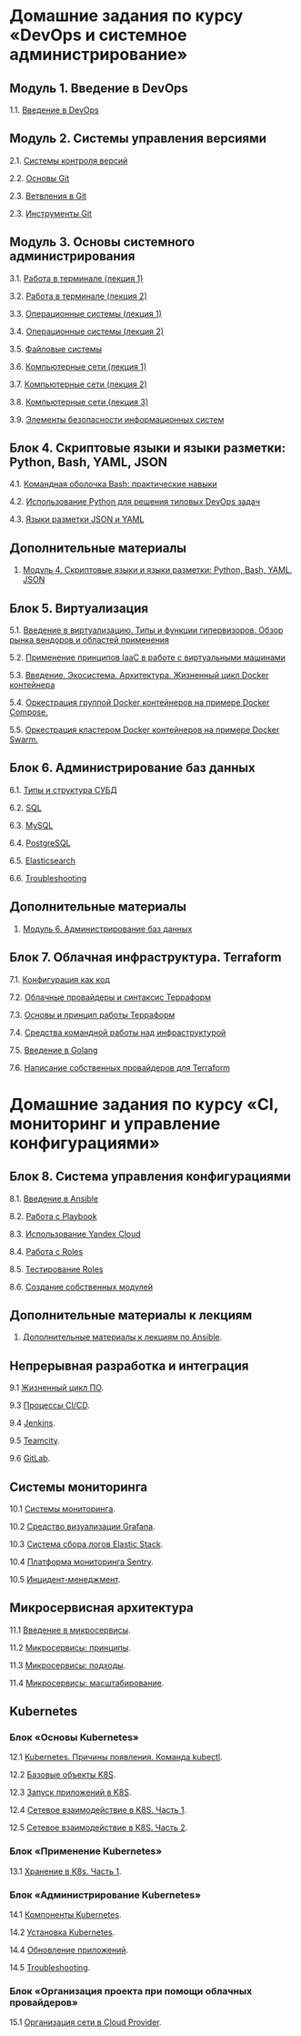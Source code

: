 # Домашние задания по курсу «DevOps и системное администрирование» 

## Модуль 1. Введение в DevOps

1.1. [Введение в DevOps](01-intro-01)

## Модуль 2. Системы управления версиями

2.1. [Системы контроля версий](02-git-01-vcs)

2.2. [Основы Git](02-git-02-base)

2.3. [Ветвления в Git](02-git-03-branching)

2.3. [Инструменты Git](02-git-04-tools)

## Модуль 3. Основы системного администрирования

3.1. [Работа в терминале (лекция 1)](03-sysadmin-01-terminal)

3.2. [Работа в терминале (лекция 2)](03-sysadmin-02-terminal)

3.3. [Операционные системы (лекция 1)](03-sysadmin-03-os)

3.4. [Операционные системы (лекция 2)](03-sysadmin-04-os)

3.5. [Файловые системы](03-sysadmin-05-fs)

3.6. [Компьютерные сети (лекция 1)](03-sysadmin-06-net)

3.7. [Компьютерные сети (лекция 2)](03-sysadmin-07-net)

3.8. [Компьютерные сети (лекция 3)](03-sysadmin-08-net)

3.9. [Элементы безопасности информационных систем](03-sysadmin-09-security)

## Блок 4. Скриптовые языки и языки разметки: Python, Bash, YAML, JSON

4.1. [Командная оболочка Bash: практические навыки](04-script-01-bash)

4.2. [Использование Python для решения типовых DevOps задач](04-script-02-py)

4.3. [Языки разметки JSON и YAML](04-script-03-yaml)

## Дополнительные материалы

1. [Модуль 4. Скриптовые языки и языки разметки: Python, Bash, YAML, JSON](04-script-03-yaml/additional-info)

## Блок 5. Виртуализация

5.1. [Введение в виртуализацию. Типы и функции гипервизоров. Обзор рынка вендоров и областей применения](05-virt-01-basics)

5.2. [Применение принципов IaaC в работе с виртуальными машинами](05-virt-02-iaac)

5.3. [Введение. Экосистема. Архитектура. Жизненный цикл Docker контейнера](05-virt-03-docker)

5.4. [Оркестрация группой Docker контейнеров на примере Docker Compose.](05-virt-04-docker-compose)

5.5. [Оркестрация кластером Docker контейнеров на примере Docker Swarm.](05-virt-05-docker-swarm)

## Блок 6. Администрирование баз данных

6.1. [Типы и структура СУБД](06-db-01-basics)

6.2. [SQL](06-db-02-sql)

6.3. [MySQL](06-db-03-mysql)

6.4. [PostgreSQL](06-db-04-postgresql)

6.5. [Elasticsearch](06-db-05-elasticsearch)

6.6. [Troubleshooting](06-db-06-troobleshooting)

## Дополнительные материалы

1. [Модуль 6. Администрирование баз данных](https://github.com/netology-code/virt-homeworks/tree/master/additional)

## Блок 7. Облачная инфраструктура. Terraform

7.1. [Конфигурация как код](07-terraform-01-intro)

7.2. [Облачные провайдеры и синтаксис Терраформ](07-terraform-02-syntax)

7.3. [Основы и принцип работы Терраформ](07-terraform-03-basic)

7.4. [Средства командной работы над инфраструктурой](07-terraform-04-teamwork)

7.5. [Введение в Golang](07-terraform-05-golang)

7.6. [Написание собственных провайдеров для Terraform](07-terraform-06-providers)

# Домашние задания по курсу «CI, мониторинг и управление конфигурациями»

## Блок 8. Система управления конфигурациями

8.1. [Введение в Ansible](08-ansible-01-base)

8.2. [Работа с Playbook](08-ansible-02-playbook)

8.3. [Использование Yandex Cloud](08-ansible-03-yandex)

8.4. [Работа с Roles](08-ansible-04-role)

8.5. [Тестирование Roles](08-ansible-05-testing)

8.6. [Создание собственных модулей](08-ansible-06-module)

## Дополнительные материалы к лекциям

1. [Дополнительные материалы к лекциям по Ansible](08-ansible-additional).

## Непрерывная разработка и интеграция

9.1 [Жизненный цикл ПО](09-ci-01-intro).

9.3 [Процессы CI/CD](09-ci-03-cicd).

9.4 [Jenkins](09-ci-04-jenkins).

9.5 [Teamcity](09-ci-05-teamcity).

9.6 [GitLab](09-ci-06-gitlab).

## Системы мониторинга

10.1 [Системы мониторинга](10-monitoring-02-systems).

10.2 [Средство визуализации Grafana](10-monitoring-03-grafana).

10.3 [Система сбора логов Elastic Stack](10-monitoring-04-elk).

10.4 [Платформа мониторинга Sentry](10-monitoring-05-sentry).

10.5 [Инцидент-менеджмент](10-monitoring-06-incident-management).

## Микросервисная архитектура

11.1 [Введение в микросервисы](11-microservices-01-intro).

11.2 [Микросервисы: принципы](11-microservices-02-principles).

11.3 [Микросервисы: подходы](11-microservices-03-approaches).

11.4 [Микросервисы: масштабирование](11-microservices-04-scaling).

## Kubernetes
### Блок «Основы Kubernetes»

12.1 [Kubernetes. Причины появления. Команда kubectl](12-kubernetes-01).

12.2 [Базовые объекты K8S](12-kubernetes-02).

12.3 [Запуск приложений в K8S](12-kubernetes-03).

12.4 [Сетевое взаимодействие в K8S. Часть 1](12-kubernetes-04).

12.5 [Сетевое взаимодействие в K8S. Часть 2](12-kubernetes-05).

### Блок «Применение Kubernetes»

13.1 [Хранение в K8s. Часть 1](13-kubernetes-01).

### Блок «Администрирование Kubernetes»

14.1 [Компоненты Kubernetes](14-kubernetes-01).

14.2 [Установка Kubernetes](14-kubernetes-02).

14.4 [Обновление приложений](14-kubernetes-04).

14.5 [Troubleshooting](14-kubernetes-05).

### Блок «Организация проекта при помощи облачных провайдеров»

15.1 [Организация сети в Cloud Provider](15-cloud-provider-01).
